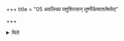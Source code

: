 +++
title = "05 अवलिख्य पशुशिरसान् तूष्णीकेष्वाश्लेषयेत्"

+++

<details><summary>थिते</summary>

अवलिख्य पशुशिरसां तूष्णीकेष्वाश्लेषयेत् ५
</details>
